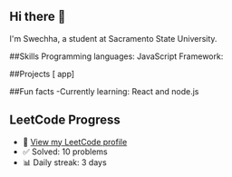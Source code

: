 ## Hi there 👋

I'm Swechha, a student at Sacramento State University. 

##Skills
Programming languages: JavaScript 
Framework:

##Projects
[ app]

##Fun facts
-Currently learning: React and node.js

##  LeetCode Progress <br>

- 🔗 [View my LeetCode profile](https://leetcode.com/untilthere/) <br>
- ✅ Solved: 10 problems <br>
- 📊 Daily streak: 3 days <br>





